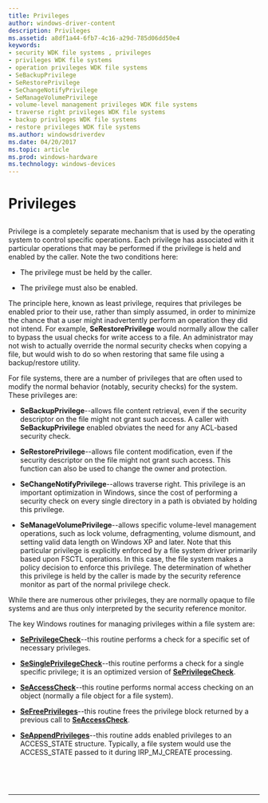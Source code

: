 ```yaml
---
title: Privileges
author: windows-driver-content
description: Privileges
ms.assetid: a8df1a44-6fb7-4c16-a29d-785d06dd50e4
keywords:
- security WDK file systems , privileges
- privileges WDK file systems
- operation privileges WDK file systems
- SeBackupPrivilege
- SeRestorePrivilege
- SeChangeNotifyPrivilege
- SeManageVolumePrivilege
- volume-level management privileges WDK file systems
- traverse right privileges WDK file systems
- backup privileges WDK file systems
- restore privileges WDK file systems
ms.author: windowsdriverdev
ms.date: 04/20/2017
ms.topic: article
ms.prod: windows-hardware
ms.technology: windows-devices
---
```


# Privileges


## <span id="ddk_privileges_if"></span><span id="DDK_PRIVILEGES_IF"></span>


Privilege is a completely separate mechanism that is used by the operating system to control specific operations. Each privilege has associated with it particular operations that may be performed if the privilege is held and enabled by the caller. Note the two conditions here:

-   The privilege must be held by the caller.

-   The privilege must also be enabled.

The principle here, known as least privilege, requires that privileges be enabled prior to their use, rather than simply assumed, in order to minimize the chance that a user might inadvertently perform an operation they did not intend. For example, **SeRestorePrivilege** would normally allow the caller to bypass the usual checks for write access to a file. An administrator may not wish to actually override the normal security checks when copying a file, but would wish to do so when restoring that same file using a backup/restore utility.

For file systems, there are a number of privileges that are often used to modify the normal behavior (notably, security checks) for the system. These privileges are:

-   **SeBackupPrivilege**--allows file content retrieval, even if the security descriptor on the file might not grant such access. A caller with **SeBackupPrivilege** enabled obviates the need for any ACL-based security check.

-   **SeRestorePrivilege**--allows file content modification, even if the security descriptor on the file might not grant such access. This function can also be used to change the owner and protection.

-   **SeChangeNotifyPrivilege**--allows traverse right. This privilege is an important optimization in Windows, since the cost of performing a security check on every single directory in a path is obviated by holding this privilege.

-   **SeManageVolumePrivilege**--allows specific volume-level management operations, such as lock volume, defragmenting, volume dismount, and setting valid data length on Windows XP and later. Note that this particular privilege is explicitly enforced by a file system driver primarily based upon FSCTL operations. In this case, the file system makes a policy decision to enforce this privilege. The determination of whether this privilege is held by the caller is made by the security reference monitor as part of the normal privilege check.

While there are numerous other privileges, they are normally opaque to file systems and are thus only interpreted by the security reference monitor.

The key Windows routines for managing privileges within a file system are:

-   [**SePrivilegeCheck**](https://msdn.microsoft.com/library/windows/hardware/ff556686)--this routine performs a check for a specific set of necessary privileges.

-   [**SeSinglePrivilegeCheck**](https://msdn.microsoft.com/library/windows/hardware/ff563740)--this routine performs a check for a single specific privilege; it is an optimized version of [**SePrivilegeCheck**](https://msdn.microsoft.com/library/windows/hardware/ff556686).

-   [**SeAccessCheck**](https://msdn.microsoft.com/library/windows/hardware/ff563674)--this routine performs normal access checking on an object (normally a file object for a file system).

-   [**SeFreePrivileges**](https://msdn.microsoft.com/library/windows/hardware/ff556656)--this routine frees the privilege block returned by a previous call to [**SeAccessCheck**](https://msdn.microsoft.com/library/windows/hardware/ff563674).

-   [**SeAppendPrivileges**](https://msdn.microsoft.com/library/windows/hardware/ff554762)--this routine adds enabled privileges to an ACCESS\_STATE structure. Typically, a file system would use the ACCESS\_STATE passed to it during IRP\_MJ\_CREATE processing.

 

 


--------------------


